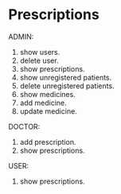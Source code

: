 # Prescriptions

ADMIN:

1. show users.
2. delete user.
3. show prescriptions.
4. show unregistered patients.
5. delete unregistered patients.
6. show medicines.
7. add medicine.
8. update medicine.

DOCTOR:

1. add prescription.
2. show prescriptions.

USER:

1. show prescriptions.
